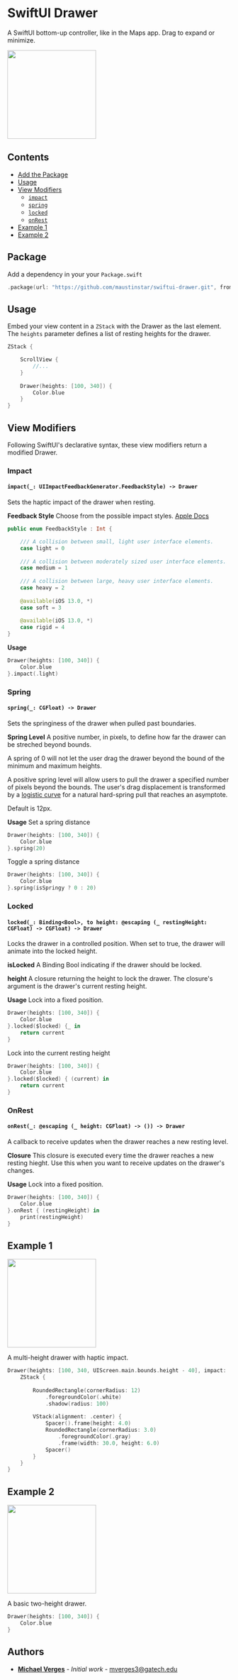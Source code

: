 # SwiftUI Drawer

A SwiftUI bottom-up controller, like in the Maps app. Drag to expand or minimize.

<img src=Previews/white-drawer.mov width=200 />

## Contents

- [Add the Package](#package)
- [Usage](#usage)
- [View Modifiers](#view-modifiers)
    - [`impact`](#impact)
    - [`spring`](#spring)
    - [`locked`](#locked)
    - [`onRest`](#onrest)
- [Example 1](#example-1)
- [Example 2](#example-2)

## Package

Add a dependency in your your `Package.swift`

```swift
.package(url: "https://github.com/maustinstar/swiftui-drawer.git", from: "0.0.1"),
```

## Usage

Embed your view content in a `ZStack` with the Drawer as the last element. The `heights` parameter defines a list of resting heights for the drawer.

```swift
ZStack {

    ScrollView {
        //...
    }
    
    Drawer(heights: [100, 340]) {
        Color.blue
    }
}
```

## View Modifiers

Following SwiftUI's declarative syntax, these view modifiers return a modified Drawer.

### Impact

#### `impact(_: UIImpactFeedbackGenerator.FeedbackStyle) -> Drawer`

Sets the haptic impact of the drawer when resting.

**Feedback Style**
Choose from the possible impact styles. [Apple Docs](https://developer.apple.com/documentation/uikit/uiimpactfeedbackgenerator/feedbackstyle)
```swift
public enum FeedbackStyle : Int {

    /// A collision between small, light user interface elements.
    case light = 0
    
    /// A collision between moderately sized user interface elements.
    case medium = 1
    
    /// A collision between large, heavy user interface elements.
    case heavy = 2
    
    @available(iOS 13.0, *)
    case soft = 3
    
    @available(iOS 13.0, *)
    case rigid = 4
}
```

**Usage**
```swift
Drawer(heights: [100, 340]) {
    Color.blue
}.impact(.light)
```

### Spring

#### `spring(_: CGFloat) -> Drawer`

Sets the springiness of the drawer when pulled past boundaries.

**Spring Level**
A positive number, in pixels, to define how far the drawer can be streched beyond bounds.

A spring of 0 will not let the user drag the drawer beyond the bound of the minimum and maximum heights.

A positive spring level will allow users to pull the drawer a specified number of pixels beyond the bounds. The user's drag displacement is transformed by a [logistic curve](https://en.wikipedia.org/wiki/Logistic_function) for a natural hard-spring pull that reaches an asymptote.

Default is 12px.

**Usage**
Set a spring distance
```swift
Drawer(heights: [100, 340]) {
    Color.blue
}.spring(20)
```

Toggle a spring distance
```swift
Drawer(heights: [100, 340]) {
    Color.blue
}.spring(isSpringy ? 0 : 20)
```

### Locked

#### `locked(_: Binding<Bool>, to height: @escaping (_ restingHeight: CGFloat) -> CGFloat) -> Drawer`

Locks the drawer in a controlled position. When set to true, the drawer will animate into the locked height.

**isLocked**
A Binding Bool indicating if the drawer should be locked.

**height**
A closure returning the height to lock the drawer. The closure's argument is the drawer's current resting height.

**Usage**
Lock into a fixed position.
```swift
Drawer(heights: [100, 340]) {
    Color.blue
}.locked($locked) {_ in
    return current
}
```

Lock into the current resting height
```swift
Drawer(heights: [100, 340]) {
    Color.blue
}.locked($locked) { (current) in
    return current
}
```

### OnRest

#### `onRest(_: @escaping (_ height: CGFloat) -> ()) -> Drawer`

A callback to receive updates when the drawer reaches a new resting level.

**Closure**
This closure is executed every time the drawer reaches a new resting hieght. Use this when you want to receive updates on the drawer's changes. 

**Usage**
Lock into a fixed position.
```swift
Drawer(heights: [100, 340]) {
    Color.blue
}.onRest { (restingHeight) in
    print(restingHeight)
}
```

## Example 1

<img src=Previews/white-drawer.mov width=200 />

A multi-height drawer with haptic impact.

```swift
Drawer(heights: [100, 340, UIScreen.main.bounds.height - 40], impact: .light) {
    ZStack {
        
        RoundedRectangle(cornerRadius: 12)
            .foregroundColor(.white)
            .shadow(radius: 100)
        
        VStack(alignment: .center) {
            Spacer().frame(height: 4.0)
            RoundedRectangle(cornerRadius: 3.0)
                .foregroundColor(.gray)
                .frame(width: 30.0, height: 6.0)
            Spacer()
        }
    }
}
```

## Example 2

<img src=Previews/blue-drawer.mov width=200 />

A basic two-height drawer.

```swift
Drawer(heights: [100, 340]) {
    Color.blue
}
```

## Authors

* [**Michael Verges**](https://github.com/maustinstar) - *Initial work* - mverges3@gatech.edu
